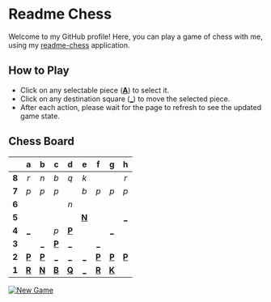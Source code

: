 # Readme Chess

Welcome to my GitHub profile! Here, you can play a game of chess with me, using my [readme-chess](https://github.com/grim-kalman/readme-chess) application.

## How to Play

- Click on any selectable piece ([**A**]()) to select it.
- Click on any destination square ([**_**]()) to move the selected piece.
- After each action, please wait for the page to refresh to see the updated game state.

## Chess Board
|     |  a  |  b  |  c  |  d  |  e  |  f  |  g  |  h  |
|:---:|:---:|:---:|:---:|:---:|:---:|:---:|:---:|:---:|
|  **8**  |  _r_  |  _n_  |  _b_  |  _q_  |  _k_  |     |     |  _r_  |
|  **7**  |  _p_  |  _p_  |  _p_  |     |  _b_  |  _p_  |  _p_  |  _p_  |
|  **6**  |     |     |     |  _n_  |     |     |     |     |
|  **5**  |     |     |     |     |  [**N**](https://rust-readme-chess.duckdns.org/select?square=e5)  |     |     |  [_](https://rust-readme-chess.duckdns.org/play?mv=d1h5)  |
|  **4**  |  [_](https://rust-readme-chess.duckdns.org/play?mv=d1a4)  |     |  _p_  |  [**P**](https://rust-readme-chess.duckdns.org/select?square=d4)  |     |     |  [_](https://rust-readme-chess.duckdns.org/play?mv=d1g4)  |     |
|  **3**  |     |  [_](https://rust-readme-chess.duckdns.org/play?mv=d1b3)  |  [**P**](https://github.com/grim-kalman)  |  [_](https://rust-readme-chess.duckdns.org/play?mv=d1d3)  |     |  [_](https://rust-readme-chess.duckdns.org/play?mv=d1f3)  |     |     |
|  **2**  |  [**P**](https://rust-readme-chess.duckdns.org/select?square=a2)  |  [**P**](https://rust-readme-chess.duckdns.org/select?square=b2)  |  [_](https://rust-readme-chess.duckdns.org/play?mv=d1c2)  |  [_](https://rust-readme-chess.duckdns.org/play?mv=d1d2)  |  [_](https://rust-readme-chess.duckdns.org/play?mv=d1e2)  |  [**P**](https://rust-readme-chess.duckdns.org/select?square=f2)  |  [**P**](https://rust-readme-chess.duckdns.org/select?square=g2)  |  [**P**](https://rust-readme-chess.duckdns.org/select?square=h2)  |
|  **1**  |  [**R**](https://github.com/grim-kalman)  |  [**N**](https://rust-readme-chess.duckdns.org/select?square=b1)  |  [**B**](https://rust-readme-chess.duckdns.org/select?square=c1)  |  [**Q**](https://rust-readme-chess.duckdns.org/select?square=d1)  |  [_](https://rust-readme-chess.duckdns.org/play?mv=d1e1)  |  [**R**](https://rust-readme-chess.duckdns.org/select?square=f1)  |  [**K**](https://rust-readme-chess.duckdns.org/select?square=g1)  |     |

[![New Game](https://img.shields.io/badge/New_Game-4CAF50)](https://rust-readme-chess.duckdns.org/new)